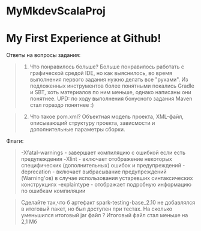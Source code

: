 # MyMkdevScalaProj
# My First Experience at Github!

Ответы на вопросы задания:
>1. Что понравилось больше?
Больше понравилось работать с графической средой IDE, но как выяснилось, во время выполнения первого задания нужно делать все "руками". Из педложенных инструментов более понятными покались Gradle и SBT, хоть материалов по ним меньше, однако написаны они понятнее. UPD: по ходу выполнения бонусного задания Maven стал гораздо понятнее :) 

>2. Что такое pom.xml?
Объектная модель проекта, XML-файл, описывающий структуру проекта, зависмости и дополнительные параметры сборки.

Флаги:
> -Xfatal-warnings - завершает компиляцию с ошибкой если есть предупеждения
-Xlint - включает отображение некоторых специфических (дополнительных) ошибок и предупреждений
-deprecation - включает выбрасывание предупреждений (Warning'ов) в случае использования устаревших синтаксических конструкциях
-explaintype - отображает подробную информацию по ошибкам компиляции

> Cделайте так,что б артефакт spark-testing-base_2.10 не добавлялся в итоговый пакет, но был доступен при тестах. На сколько уменьшился итоговый jar файл ?
Итоговый файл стал меньше на 2,1 Мб

